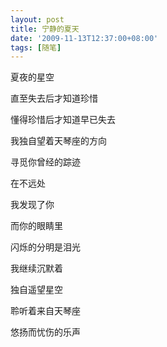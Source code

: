 ```yaml
---
layout: post
title: 宁静的夏天
date: '2009-11-13T12:37:00+08:00'
tags: [随笔]
---
```


夏夜的星空

直至失去后才知道珍惜

懂得珍惜后才知道早已失去

我独自望着天琴座的方向

寻觅你曾经的踪迹

在不远处

我发现了你

而你的眼睛里

闪烁的分明是泪光

我继续沉默着

独自遥望星空

聆听着来自天琴座

悠扬而忧伤的乐声
